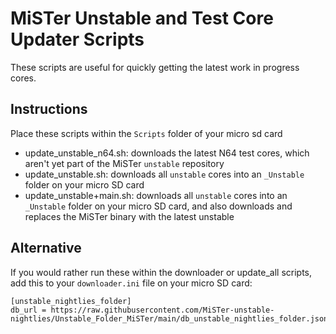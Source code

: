 # MiSTer Unstable and Test Core Updater Scripts
These scripts are useful for quickly getting the latest work in progress cores.

## Instructions
Place these scripts within the `Scripts` folder of your micro sd card
- update_unstable_n64.sh: downloads the latest N64 test cores, which aren't yet part of the MiSTer `unstable` repository
- update_unstable.sh: downloads all `unstable` cores into an `_Unstable` folder on your micro SD card
- update_unstable+main.sh: downloads all `unstable` cores into an `_Unstable` folder on your micro SD card, and also downloads and replaces the MiSTer binary with the latest unstable

## Alternative
If you would rather run these within the downloader or update_all scripts, add this to your `downloader.ini` file on your micro SD card:
```
[unstable_nightlies_folder]
db_url = https://raw.githubusercontent.com/MiSTer-unstable-nightlies/Unstable_Folder_MiSTer/main/db_unstable_nightlies_folder.json```
